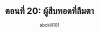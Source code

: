 ---
title: "ตอนที่ 20: ผู้สืบทอดที่ลืมตา"
episode: 20
arc: "บทที่ 4: เงาที่กลับมาพร้อมผู้ตื่นรู้"
prev: ep4-19-5of5.md
next: ep5-21-1of5.md
characters:
  - Klein Fendrix
  - Kanokwan Sarisa
  - Elrys of the Memory
  - Thuren of the Boundary
  - Nigel Darkraven
locations:
  - Inner Echo Chamber
  - Boundary of Seal
magic:
  - Echo Fusion
  - Fragment Echo
  - Seal Resonance
quests:
  - quest-echo-hunt.md
  - quest-seal-liberation.md
themes:
  - การตื่นรู้
  - พลังที่ไม่อาจควบคุม
  - มรดกแห่งเสียงสะท้อน
  - จุดเริ่มต้นของระบบเวทใหม่
summary: |
  ตอนที่ 20 เป็นจุดสิ้นสุดของบทที่ 4 และจุดเริ่มต้นของคลื่นเวทที่ไม่มีใครคาดคิด — ทีม Silent Fortune มุ่งหน้าสู่ Inner Echo Chamber พร้อม Echo Key Fragment ที่ได้จากการล่าวัตถุดิบเวทสะท้อน
  เงาแห่งอดีตถูกปลดปล่อย เผยความจริงของระบบผนึกทั้งเครือข่าย และทำให้ Klein เข้าถึงพลังใหม่ “Echo Fusion” โดยไม่ตั้งใจ
  ในขณะเดียวกัน กนกวรรณและ Elrys ต้องเผชิญกับข้อมูลที่ยังไม่สมบูรณ์ซึ่งอาจชี้ว่ามีใครบางคนพยายามบิดเบือนผนึกตั้งแต่ยุคโบราณ
status: complete
created: 2025-03-27
modified: 2025-03-27
author: abckill101
---
